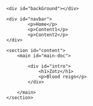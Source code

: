 <!DOCTYPE html>
<html lang="en">
<head>
    <meta charset="UTF-8">
    <meta http-equiv="X-UA-Compatible" content="IE=edge">
    <meta name="viewport" content="width=device-width, initial-scale=1.0">
    <link rel="stylesheet" href="files/css/style3.css" />
    <title>Zotz's Domain</title>
</head>
<body>
    
    <div id="backGround"></div>
    
    <div id="navbar">
            <p>Home</p>
            <p>Content1</p>
            <p>Content2</p>
    </div>

    <section id="content">
        <main id="main-doc">

            <div id="intro">
                <h1>Zotz</h1>
                <p>Blood reign</p>
            </div>

        </main>
    </section>
    
</body>
</html>
